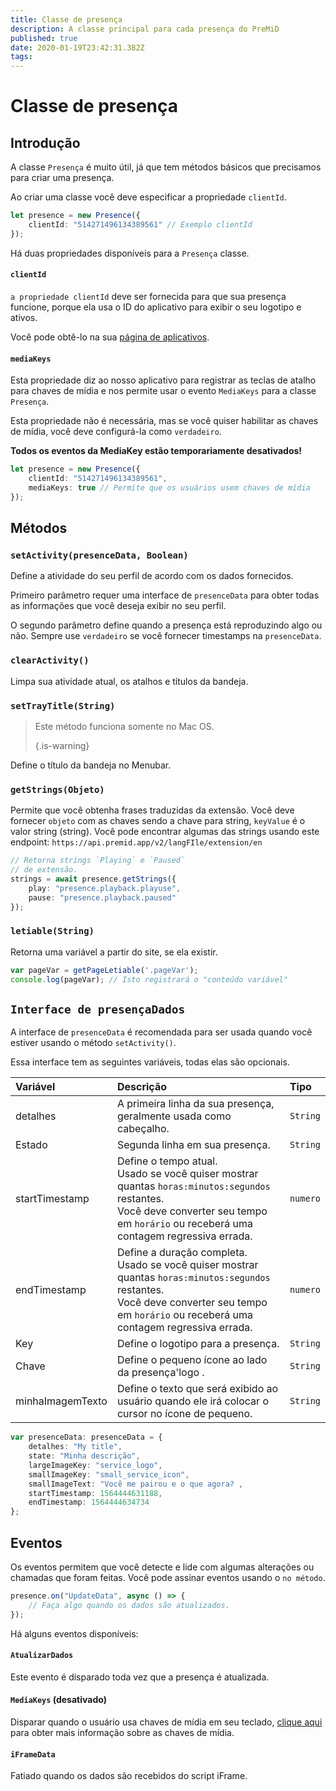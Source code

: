 ```yaml
---
title: Classe de presença
description: A classe principal para cada presença do PreMiD
published: true
date: 2020-01-19T23:42:31.382Z
tags:
---
```


# Classe de presença

## Introdução

A classe `Presença` é muito útil, já que tem métodos básicos que precisamos para criar uma presença.

 Ao criar uma classe você deve especificar a propriedade `clientId`.

```typescript
let presence = new Presence({
    clientId: "514271496134389561" // Exemplo clientId
});
```

Há duas propriedades disponíveis para a `Presença` classe.

#### `clientId`

`a propriedade clientId` deve ser fornecida para que sua presença funcione, porque ela usa o ID do aplicativo para exibir o seu logotipo e ativos.

Você pode obtê-lo na sua [página de aplicativos](https://discordapp.com/developers/applications).

#### `mediaKeys`

Esta propriedade diz ao nosso aplicativo para registrar as teclas de atalho para chaves de mídia e nos permite usar o evento `MediaKeys` para a classe `Presença`.

Esta propriedade não é necessária, mas se você quiser habilitar as chaves de mídia, você deve configurá-la como `verdadeiro`.

**Todos os eventos da MediaKey estão temporariamente desativados!**

```typescript
let presence = new Presence({
    clientId: "514271496134389561",
    mediaKeys: true // Permite que os usuários usem chaves de mídia
});
```

## Métodos

### `setActivity(presenceData, Boolean)`

Define a atividade do seu perfil de acordo com os dados fornecidos.

Primeiro parâmetro requer uma interface de `presenceData` para obter todas as informações que você deseja exibir no seu perfil.

O segundo parâmetro define quando a presença está reproduzindo algo ou não. Sempre use `verdadeiro` se você fornecer timestamps na `presenceData`.

### `clearActivity()`

Limpa sua atividade atual, os atalhos e títulos da bandeja.

### `setTrayTitle(String)`

> Este método funciona somente no Mac OS. 
> 
> {.is-warning}

Define o título da bandeja no Menubar.

### `getStrings(Objeto)`

Permite que você obtenha frases traduzidas da extensão. Você deve fornecer `objeto` com as chaves sendo a chave para string, `keyValue` é o valor string (string). Você pode encontrar algumas das strings usando este endpoint: `https://api.premid.app/v2/langFIle/extension/en`

```typescript
// Retorna strings `Playing` e `Paused`
// de extensão.
strings = await presence.getStrings({
    play: "presence.playback.playuse",
    pause: "presence.playback.paused"
});
```

### `letiable(String)`

Retorna uma variável a partir do site, se ela existir.

```typescript
var pageVar = getPageLetiable('.pageVar');
console.log(pageVar); // Isto registrará o "conteúdo variável"
```

## `Interface de presençaDados`

A interface de `presenceData` é recomendada para ser usada quando você estiver usando o método `setActivity()`.

Essa interface tem as seguintes variáveis, todas elas são opcionais.

<table>
  <thead>
    <tr>
      <th style="text-align:left">Variável</th>
      <th style="text-align:left">Descrição</th>
      <th style="text-align:left">Tipo</th>
    </tr>
  </thead>
  <tbody>
    <tr>
      <td style="text-align:left">detalhes</td>
      <td style="text-align:left">A primeira linha da sua presença, geralmente usada como cabeçalho.</td>
      <td style="text-align:left"><code>String</code>
      </td>
    </tr>
    <tr>
      <td style="text-align:left">Estado</td>
      <td style="text-align:left">Segunda linha em sua presença.</td>
      <td style="text-align:left"><code>String</code>
      </td>
    </tr>
    <tr>
      <td style="text-align:left">startTimestamp</td>
      <td style="text-align:left">Define o tempo atual.<br>
        Usado se você quiser mostrar quantas <code>horas:minutos:segundos</code> restantes.
          <br>Você deve converter seu tempo em <code>horário</code> ou receberá uma
          contagem regressiva errada.
      </td>
      <td style="text-align:left"><code>numero</code>
      </td>
    </tr>
    <tr>
      <td style="text-align:left">endTimestamp</td>
      <td style="text-align:left">Define a duração completa.
        <br>Usado se você quiser mostrar quantas <code>horas:minutos:segundos</code> restantes.
          <br>Você deve converter seu tempo em <code>horário</code> ou receberá uma
          contagem regressiva errada.
      </td>
      <td style="text-align:left"><code>numero</code>
      </td>
    </tr>
    <tr>
      <td style="text-align:left">Key</td>
      <td style="text-align:left">Define o logotipo para a presença.</td>
      <td style="text-align:left"><code>String</code>
      </td>
    </tr>
    <tr>
      <td style="text-align:left">Chave</td>
      <td style="text-align:left">Define o pequeno ícone ao lado da presença&apos;logo .</td>
      <td style="text-align:left"><code>String</code>
      </td>
    </tr>
    <tr>
      <td style="text-align:left">minhaImagemTexto</td>
      <td style="text-align:left">Define o texto que será exibido ao usuário quando ele irá colocar o cursor no ícone de
        pequeno.</td>
      <td style="text-align:left"><code>String</code>
      </td>
    </tr>
  </tbody>
</table>

```typescript
var presenceData: presenceData = {
    detalhes: "My title",
    state: "Minha descrição",
    largeImageKey: "service_logo",
    smallImageKey: "small_service_icon",
    smallImageText: "Você me pairou e o que agora? ,
    startTimestamp: 1564444631188,
    endTimestamp: 1564444634734
};
```

## Eventos

Os eventos permitem que você detecte e lide com algumas alterações ou chamadas que foram feitas. Você pode assinar eventos usando o `no método`.

```typescript
presence.on("UpdateData", async () => {
    // Faça algo quando os dados são atualizados.
});
```

Há alguns eventos disponíveis:

#### `AtualizarDados`

Este evento é disparado toda vez que a presença é atualizada.

#### `MediaKeys` (desativado)

Disparar quando o usuário usa chaves de mídia em seu teclado, [clique aqui](/dev/presence/class#mediakeys) para obter mais informação sobre as chaves de mídia.

#### `iFrameData`

Fatiado quando os dados são recebidos do script iFrame.